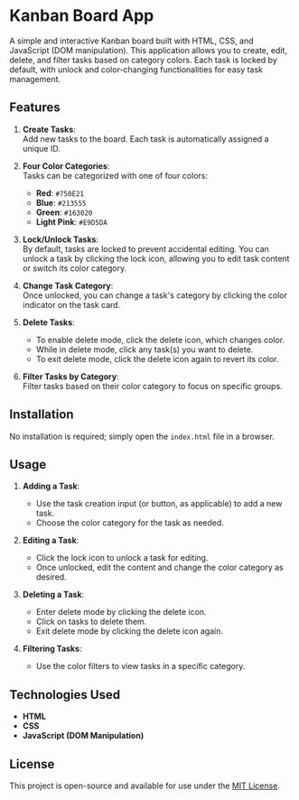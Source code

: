 
# Kanban Board App

A simple and interactive Kanban board built with HTML, CSS, and JavaScript (DOM manipulation). This application allows you to create, edit, delete, and filter tasks based on category colors. Each task is locked by default, with unlock and color-changing functionalities for easy task management.

## Features

1. **Create Tasks**:  
   Add new tasks to the board. Each task is automatically assigned a unique ID.

2. **Four Color Categories**:  
   Tasks can be categorized with one of four colors:
   - **Red**: `#750E21`
   - **Blue**: `#213555`
   - **Green**: `#163020`
   - **Light Pink**: `#E9D5DA`

3. **Lock/Unlock Tasks**:  
   By default, tasks are locked to prevent accidental editing. You can unlock a task by clicking the lock icon, allowing you to edit task content or switch its color category.

4. **Change Task Category**:  
   Once unlocked, you can change a task's category by clicking the color indicator on the task card.

5. **Delete Tasks**:  
   - To enable delete mode, click the delete icon, which changes color.
   - While in delete mode, click any task(s) you want to delete.
   - To exit delete mode, click the delete icon again to revert its color.

6. **Filter Tasks by Category**:  
   Filter tasks based on their color category to focus on specific groups.

## Installation

No installation is required; simply open the `index.html` file in a browser.

## Usage

1. **Adding a Task**:
   - Use the task creation input (or button, as applicable) to add a new task.
   - Choose the color category for the task as needed.

2. **Editing a Task**:
   - Click the lock icon to unlock a task for editing.
   - Once unlocked, edit the content and change the color category as desired.

3. **Deleting a Task**:
   - Enter delete mode by clicking the delete icon.
   - Click on tasks to delete them.
   - Exit delete mode by clicking the delete icon again.

4. **Filtering Tasks**:
   - Use the color filters to view tasks in a specific category.

## Technologies Used

- **HTML**
- **CSS**
- **JavaScript (DOM Manipulation)**

## License

This project is open-source and available for use under the [MIT License](LICENCE.md).
